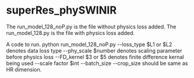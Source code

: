 # superRes_phySWINIR
The run_model_128_noP.py is the file without physics loss added. 
The run_model_128.py is the file with physics loss added. 

A code to run. 
python run_model_128_noP.py 
--loss_type $L1 or $L2 denotes data loss type 
--phy_scale $number denotes scaling parameter before physics loss 
--FD_kernel $3 or $5 denotes finite difference kernal being used
--scale factor $int
--batch_size 
--crop_size should be same as HR dimension.  
